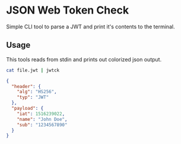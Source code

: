 # JSON Web Token Check

Simple CLI tool to parse a JWT and print it's contents to the terminal.


## Usage

This tools reads from stdin and prints out colorized json output.

```bash
cat file.jwt | jwtck
```

```json
{
  "header": {
    "alg": "HS256",
    "typ": "JWT"
  },
  "payload": {
    "iat": 1516239022,
    "name": "John Doe",
    "sub": "1234567890"
  }
}
```

